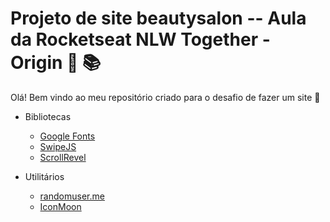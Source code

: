 #  **Projeto de site beautysalon** -- Aula da Rocketseat **NLW Together - Origin** :woman: :books:

Olá! Bem vindo ao meu repositório criado para o desafio de fazer um site :wave:

- Bibliotecas

  - [Google Fonts](https://fonts.google.com/)
  - [SwipeJS](https://github.com/nolimits4web/Swiper)
  - [ScrollRevel](https://scrollrevealjs.org/)

- Utilitários

  - [randomuser.me](https://randomuser.me/photos)
  - [IconMoon](https://icomoon.io/app/#/select)

     

